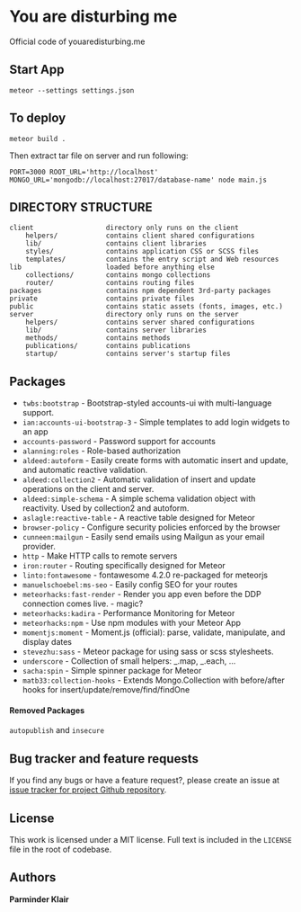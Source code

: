 # You are disturbing me

Official code of youaredisturbing.me

## Start App

`meteor --settings settings.json`

## To deploy

`meteor build .`

Then extract tar file on server and run following:

`PORT=3000 ROOT_URL='http://localhost' MONGO_URL='mongodb://localhost:27017/database-name' node main.js`

## DIRECTORY STRUCTURE

```
client                  directory only runs on the client
	helpers/			contains client shared configurations
	lib/        		contains client libraries
	styles/			    contains application CSS or SCSS files
	templates/			contains the entry script and Web resources
lib                     loaded before anything else
	collections/		contains mongo collections
	router/        		contains routing files
packages                contains npm dependent 3rd-party packages
private                 contains private files
public                  contains static assets (fonts, images, etc.)
server                  directory only runs on the server
	helpers/			contains server shared configurations
	lib/        		contains server libraries
	methods/			contains methods
	publications/		contains publications
	startup/		    contains server's startup files
```

## Packages

- `twbs:bootstrap` - Bootstrap-styled accounts-ui with multi-language support.
- `ian:accounts-ui-bootstrap-3` - Simple templates to add login widgets to an app
- `accounts-password` - Password support for accounts
- `alanning:roles` - Role-based authorization
- `aldeed:autoform` - Easily create forms with automatic insert and update, and automatic reactive validation.
- `aldeed:collection2` - Automatic validation of insert and update operations on the client and server.
- `aldeed:simple-schema` - A simple schema validation object with reactivity. Used by collection2 and autoform.
- `aslagle:reactive-table` -  A reactive table designed for Meteor
- `browser-policy` - Configure security policies enforced by the browser
- `cunneen:mailgun` -  Easily send emails using Mailgun as your email provider.
- `http` -  Make HTTP calls to remote servers
- `iron:router` - Routing specifically designed for Meteor
- `linto:fontawesome` - fontawesome 4.2.0 re-packaged for meteorjs
- `manuelschoebel:ms-seo` - Easily config SEO for your routes
- `meteorhacks:fast-render` - Render you app even before the DDP connection comes live. - magic?
- `meteorhacks:kadira` - Performance Monitoring for Meteor
- `meteorhacks:npm` - Use npm modules with your Meteor App
- `momentjs:moment` - Moment.js (official): parse, validate, manipulate, and display dates
- `stevezhu:sass` - Meteor package for using sass or scss stylesheets.
- `underscore` - Collection of small helpers: _.map, _.each, ...
- `sacha:spin` - Simple spinner package for Meteor
- `matb33:collection-hooks` - Extends Mongo.Collection with before/after hooks for insert/update/remove/find/findOne   

#### Removed Packages

`autopublish` and `insecure`

## Bug tracker and feature requests
If you find any bugs or have a feature request?, please create an issue at [issue tracker for project Github repository](https://github.com/perminder-klair/Meteor-Boilerplate/issues).

## License
This work is licensed under a MIT license. Full text is included in the `LICENSE` file in the root of codebase.

## Authors
**Parminder Klair**